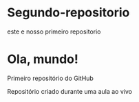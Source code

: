 # Segundo-repositorio
 este e nosso primeiro repositorio

# Ola, mundo!

Primeiro repositório do GitHub

Repositório criado durante uma aula ao vivo